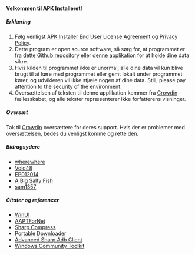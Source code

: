 #### Velkommen til APK Installeret!

##### Erklæring
1. Følg venligst [APK Installer End User License Agreement og Privacy Policy](https://github.com/Paving-Base/APK-Installer/blob/main/Privacy.md).
2. Dette program er open source software, så sørg for, at programmet er fra [dette Github repository](https://github.com/Paving-Base/APK-Installer) eller [denne applikation](https://apps.microsoft.com/store/detail/9P2JFQ43FPPG) for at holde dine data sikre.
3. Hvis kilden til programmet ikke er unormal, alle dine data vil kun blive brugt til at køre med programmet eller gemt lokalt under programmet kører, og udvikleren vil ikke stjæle nogen af dine data. Still, please pay attention to the security of the environment.
4. Oversættelsen af teksten til denne applikation kommer fra [Crowdin](https://crowdin.com/project/APKInstaller "Crowdin") -fællesskabet, og alle tekster repræsenterer ikke forfatterens visninger.

##### Oversæt
Tak til [Crowdin](https://crowdin.com/project/APKInstaller "Crowdin") oversættere for deres support. Hvis der er problemer med oversættelsen, bedes du venligst komme og rette den.

##### Bidragsydere
- [wherewhere](https://github.com/wherewhere)
- [Void48](https://github.com/Void48)
- [EP012014](https://github.com/EP012014)
- [A Big Salty Fish](https://github.com/bigsaltyfishes)
- [sam1357](https://github.com/sam1357)

##### Citater og referencer
- [WinUI](https://github.com/microsoft/microsoft-ui-xaml "WinUI")
- [AAPTForNet](https://github.com/canheo136/QuickLook.Plugin.ApkViewer "AAPTForNet")
- [Sharp Compress](https://github.com/adamhathcock/sharpcompress "Sharp Compress")
- [Portable Downloader](https://github.com/madnik7/PortableDownloader "Portable Downloader")
- [Advanced Sharp Adb Client](https://github.com/yungd1plomat/AdvancedSharpAdbClient "Advanced Sharp Adb Client")
- [Windows Community Toolkit](https://github.com/CommunityToolkit/WindowsCommunityToolkit "Windows Community Toolkit")